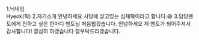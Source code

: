 1.닉네임  
Hyeok(혁)
2.자기소개 
안녕하세요 사당에 살고있는 심재혁이라고 합니다.😄
3.담당멘토에게 전하고 싶은 한마디
멘토님 처음뵙겠습니다. 안녕하세요 
제 멘토가 되어주셔서 감사합니다! 열심히 하겠습니다 잘부탁드리겠습니다.
